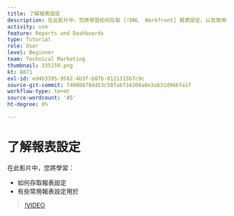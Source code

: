 ```yaml
---
title: 了解報表設定
description: 在此影片中，您將學習如何存取 [!DNL  Workfront] 報表設定，以及常用報表設定的用途。
activity: use
feature: Reports and Dashboards
type: Tutorial
role: User
level: Beginner
team: Technical Marketing
thumbnail: 335159.png
kt: 8871
exl-id: ed4b3395-9582-4b3f-b87b-8121315b7c9c
source-git-commit: f4000878d453c58fabf34308a8e3ab31d9667a1f
workflow-type: tm+mt
source-wordcount: '45'
ht-degree: 0%

---
```


# 了解報表設定

在此影片中，您將學習：

* 如何存取報表設定
* 有些常用報表設定用於

>[!VIDEO](https://video.tv.adobe.com/v/335159/?quality=12)
